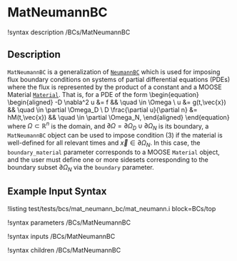 # MatNeumannBC

!syntax description /BCs/MatNeumannBC

## Description

`MatNeumannBC` is a generalization of [`NeumannBC`](/NeumannBC.md) which is used
for imposing flux boundary conditions on systems of partial
differential equations (PDEs) where the flux is represented by the product
of a constant and a MOOSE Material [`Material`](/Materials/index.md).  That is, for a
PDE of the form
\begin{equation}
\begin{aligned}
  -D \nabla^2 u &= f && \quad \in \Omega \\
  u &= g(t,\vec{x}) && \quad \in \partial \Omega_D \\
  D \frac{\partial u}{\partial n} &= hM(t,\vec{x}) && \quad \in \partial \Omega_N,
\end{aligned}
\end{equation}
where $\Omega \subset \mathbb{R}^n$ is the domain, and $\partial
\Omega = \partial \Omega_D \cup \partial \Omega_N$ is its boundary, a
`MatNeumannBC` object can be used to impose condition (3) if the
material is well-defined for all relevant times and $\vec{x} \in
\partial \Omega_N$. In this case, the `boundary_material` parameter corresponds
to a MOOSE `Material` object, and the user must define one or more sidesets
corresponding to the boundary subset $\partial \Omega_N$ via the
`boundary` parameter.

## Example Input Syntax

!listing test/tests/bcs/mat_neumann_bc/mat_neumann.i block=BCs/top

!syntax parameters /BCs/MatNeumannBC

!syntax inputs /BCs/MatNeumannBC

!syntax children /BCs/MatNeumannBC
